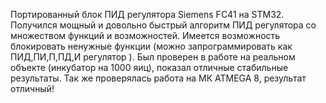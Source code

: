 Портированный блок ПИД регулятора Siemens FC41 на STM32.
Получился мощный и довольно быстрый алгоритм ПИД регулятора со множеством функций и возможностей. Имеется возможность блокировать ненужные функции (можно запрограммировать как ПИД,ПИ,П,ПД,И регулятор ). Был проверен в работе на реальном объекте (инкубатор на 1000 яиц), показал отличные стабильные результаты. 
Так же проверялась работа на МК ATMEGA 8, результат отличный!
